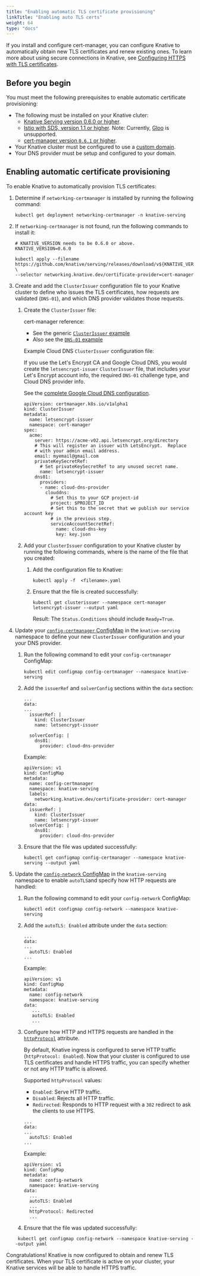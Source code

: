 ```yaml
---
title: "Enabling automatic TLS certificate provisioning"
linkTitle: "Enabling auto TLS certs"
weight: 64
type: "docs"
---
```


If you install and configure cert-manager, you can configure Knative to
automatically obtain new TLS certificates and renew existing ones.
To learn more about using secure connections in Knative, see
[Configuring HTTPS with TLS certificates](./using-a-tls-cert.md).

## Before you begin

You must meet the following prerequisites to enable automatic certificate
provisioning:

- The following must be installed on your Knative cluter:
  - [Knative Serving version 0.6.0 or higher](../install/).
  - [Istio with SDS, version 1.1 or higher](../install/installing-istio.md#installing-istio-with-SDS-to-secure-the-ingress-gateway).
    Note: Currently, [Gloo](https://github.com/solo-io/gloo) is unsupported.
  - [cert-manager version `0.6.1` or higher](./installing-cert-manager.md).
- Your Knative cluster must be configured to use a
  [custom domain](./using-a-custom-domain.md).
- Your DNS provider must be setup and configured to your domain.


## Enabling automatic certificate provisioning

To enable Knative to automatically provision TLS certificates:

1. Determine if `networking-certmanager` is installed by running the following
   command:
   ```shell
   kubectl get deployment networking-certmanager -n knative-serving
   ```
   
1. If `networking-certmanager` is not found, run the following commands to 
   install it:

   ```shell
   # KNATIVE_VERSION needs to be 0.6.0 or above.
   KNATIVE_VERSION=0.6.0

   kubectl apply --filename https://github.com/knative/serving/releases/download/v${KNATIVE_VERSION}/serving.yaml \
   --selector networking.knative.dev/certificate-provider=cert-manager
    ```

1. Create and add the `ClusterIssuer` configuration file to your Knative cluster
   to define who issues the TLS certificates, how requests are validated (`DNS-01`), 
   and which DNS provider validates those requests.

   1. Create the `ClusterIssuer` file:
   
      cert-manager reference:

       - See the generic
      [`ClusterIssuer` example](https://docs.cert-manager.io/en/latest/tasks/issuers/setup-acme.html#creating-a-basic-acme-issuer)
       - Also see the [`DNS-01` example](https://docs.cert-manager.io/en/latest/tasks/acme/configuring-dns01/index.html)
      
      Example Cloud DNS `ClusterIssuer` configuration file:

      If you use the Let's Encrypt CA and Google Cloud DNS, you would create the
     `letsencrypt-issuer` `ClusterIssuer` file, that includes your Let's Encrypt 
      account info, the required `DNS-01` challenge type, and Cloud DNS provider 
      info.

      See the 
      [complete Google Cloud DNS configuration](./using-cert-manager-on-gcp.md).

      ```shell
      apiVersion: certmanager.k8s.io/v1alpha1
      kind: ClusterIssuer
      metadata:
        name: letsencrypt-issuer
        namespace: cert-manager
      spec:
        acme:
          server: https://acme-v02.api.letsencrypt.org/directory
          # This will register an issuer with LetsEncrypt.  Replace
          # with your admin email address.
          email: myemail@gmail.com
          privateKeySecretRef:
            # Set privateKeySecretRef to any unused secret name.
            name: letsencrypt-issuer
          dns01:
            providers:
            - name: cloud-dns-provider
              clouddns:
                # Set this to your GCP project-id
                project: $PROJECT_ID
                # Set this to the secret that we publish our service account key
                # in the previous step.
                serviceAccountSecretRef:
                  name: cloud-dns-key
                  key: key.json
      ```

   1. Add your `ClusterIssuer` configuration to your Knative cluster by 
      running the following commands, where <filename> is the name of the file
      that you created:

      1. Add the configuration file to Knative:

         ```shell
         kubectl apply -f  <filename>.yaml
         ```

      1. Ensure that the file is created successfully:

         ```shell
         kubectl get clusterissuer --namespace cert-manager letsencrypt-issuer --output yaml
         ```
          
         Result: The `Status.Conditions` should include `Ready=True`.
          
1. Update your 
   [`config-certmanager` ConfigMap](https://github.com/knative/serving/blob/master/config/config-certmanager.yaml) 
   in the `knative-serving` namespace to define your new `ClusterIssuer` 
   configuration and your your DNS provider.

   1. Run the following command to edit your `config-certmanager` ConfigMap:

      ```shell
      kubectl edit configmap config-certmanager --namespace knative-serving
      ```

   1. Add the `issuerRef` and `solverConfig` sections within the `data` section:
   
      ```shell
      ...
      data:
      ...
        issuerRef: |
          kind: ClusterIssuer
          name: letsencrypt-issuer

        solverConfig: |
          dns01:
            provider: cloud-dns-provider
      ```

      Example:

      ```shell
      apiVersion: v1
      kind: ConfigMap
      metadata:
        name: config-certmanager
        namespace: knative-serving
        labels:
          networking.knative.dev/certificate-provider: cert-manager
      data:
        issuerRef: |
          kind: ClusterIssuer
          name: letsencrypt-issuer
        solverConfig: |
          dns01:
            provider: cloud-dns-provider
      ```

    1. Ensure that the file was updated successfully:

          ```shell
          kubectl get configmap config-certmanager --namespace knative-serving --output yaml
          ```

1. Update the 
   [`config-network` ConfigMap](https://github.com/knative/serving/blob/master/config/config-network.yaml)
   in the `knative-serving` namespace to enable `autoTLS`and specify how HTTP
   requests are handled:

   1. Run the following command to edit your `config-network` ConfigMap:

      ```shell
      kubectl edit configmap config-network --namespace knative-serving
      ```

   1. Add the `autoTLS: Enabled` attribute under the `data` section:
     
      ```shell
      ...
      data:
      ...
        autoTLS: Enabled
      ...
      ```

      Example:

      ```shell
      apiVersion: v1
      kind: ConfigMap
      metadata:
        name: config-network
        namespace: knative-serving
      data:
         ...
         autoTLS: Enabled
         ...
      ```

   1. Configure how HTTP and HTTPS requests are handled in the 
      [`httpProtocol`](https://github.com/knative/serving/blob/master/config/config-network.yaml#L110)
      attribute.

      By default, Knative ingress is configured to serve HTTP traffic
      (`httpProtocol: Enabled`). Now that your cluster is configured to use 
      TLS certificates and handle HTTPS traffic, you can specify whether or not
      any HTTP traffic is allowed.
      
      Supported `httpProtocol` values:

       - `Enabled`: Serve HTTP traffic.
       - `Disabled`: Rejects all HTTP traffic.
       - `Redirected`: Responds to HTTP request with a `302` redirect to ask 
         the clients to use HTTPS.
         
       
       ```shell
       ...
       data:
       ...
         autoTLS: Enabled
       ...
       ```

       Example:

       ```shell
       apiVersion: v1
       kind: ConfigMap
       metadata:
         name: config-network
         namespace: knative-serving
       data:
         ...
         autoTLS: Enabled
         ...
         httpProtocol: Redirected
         ...
       ```

   1. Ensure that the file was updated successfully:

     ```shell
      kubectl get configmap config-network --namespace knative-serving --output yaml
      ```

Congratulations! Knative is now configured to obtain and renew TLS 
certificates. When your TLS certificate is active on your cluster, your 
Knative services will be able to handle HTTPS traffic.
